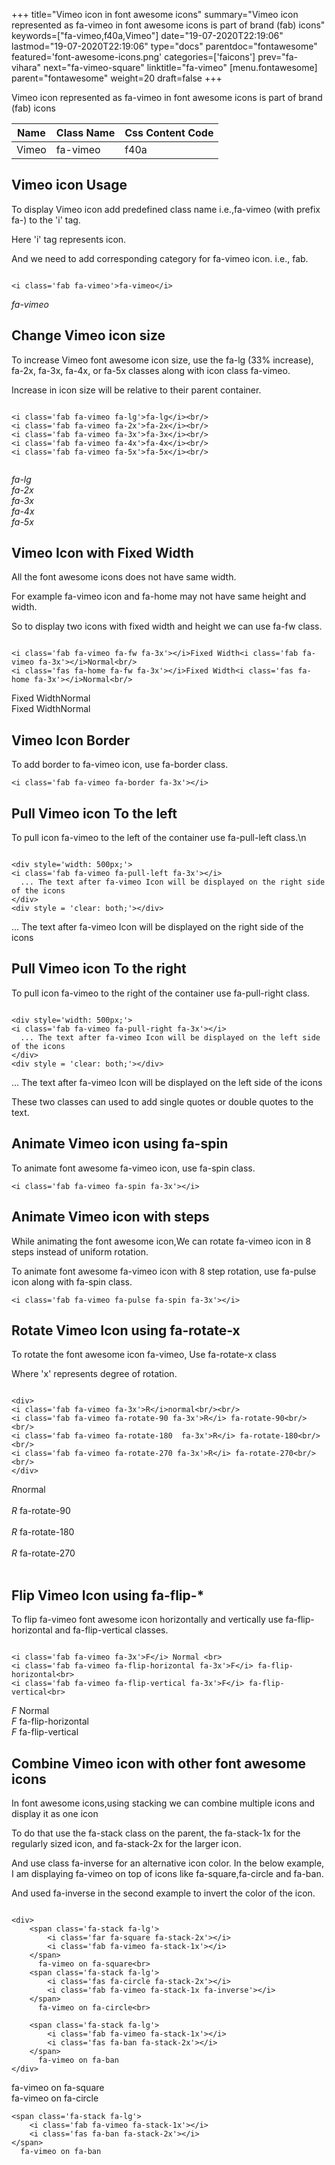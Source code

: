 +++
title="Vimeo icon in font awesome icons"
summary="Vimeo icon represented as fa-vimeo in font awesome icons is part of brand (fab) icons"
keywords=["fa-vimeo,f40a,Vimeo"]
date="19-07-2020T22:19:06"
lastmod="19-07-2020T22:19:06"
type="docs"
parentdoc="fontawesome"
featured='font-awesome-icons.png'
categories=['faicons']
prev="fa-vihara"
next="fa-vimeo-square"
linktitle="fa-vimeo"
[menu.fontawesome]
parent="fontawesome"
weight=20
draft=false
+++


Vimeo icon represented as fa-vimeo in font awesome icons is part of brand (fab) icons

<div class='table-responsive'><table class='table'><thead><tr><th>Name</th><th>Class Name</th><th>Css Content Code</th></tr></thead><tbody><tr><td>Vimeo</td><td>fa-vimeo</td><td>f40a</td></tr></tbody></table></div>



## Vimeo icon Usage

To display Vimeo icon add predefined class name i.e.,fa-vimeo (with prefix fa-) to the 'i' tag.

Here 'i' tag represents icon.

And we need to add corresponding category for fa-vimeo icon. i.e., fab.


```

<i class='fab fa-vimeo'>fa-vimeo</i>
```

<i class='fab fa-vimeo'>fa-vimeo</i>




## Change Vimeo icon size
To increase Vimeo font awesome icon size, use the fa-lg (33% increase), fa-2x, fa-3x, fa-4x, or fa-5x classes along with icon class fa-vimeo.

Increase in icon size will be relative to their parent container. 

```

<i class='fab fa-vimeo fa-lg'>fa-lg</i><br/>
<i class='fab fa-vimeo fa-2x'>fa-2x</i><br/>
<i class='fab fa-vimeo fa-3x'>fa-3x</i><br/>
<i class='fab fa-vimeo fa-4x'>fa-4x</i><br/>
<i class='fab fa-vimeo fa-5x'>fa-5x</i><br/>
            
```

<i class='fab fa-vimeo fa-lg'>fa-lg</i><br/>
<i class='fab fa-vimeo fa-2x'>fa-2x</i><br/>
<i class='fab fa-vimeo fa-3x'>fa-3x</i><br/>
<i class='fab fa-vimeo fa-4x'>fa-4x</i><br/>
<i class='fab fa-vimeo fa-5x'>fa-5x</i><br/>
            



## Vimeo Icon with Fixed Width 

All the font awesome icons does not have same width.

For example fa-vimeo icon and fa-home may not have same height and width.

So to display two icons with fixed width and height we can use fa-fw class.


```

<i class='fab fa-vimeo fa-fw fa-3x'></i>Fixed Width<i class='fab fa-vimeo fa-3x'></i>Normal<br/>
<i class='fas fa-home fa-fw fa-3x'></i>Fixed Width<i class='fas fa-home fa-3x'></i>Normal<br/>
```

<i class='fab fa-vimeo fa-fw fa-3x'></i>Fixed Width<i class='fab fa-vimeo fa-3x'></i>Normal<br/>
<i class='fas fa-home fa-fw fa-3x'></i>Fixed Width<i class='fas fa-home fa-3x'></i>Normal<br/>



## Vimeo Icon Border 

To add border to fa-vimeo icon, use fa-border class.


```
<i class='fab fa-vimeo fa-border fa-3x'></i>

```
<i class='fab fa-vimeo fa-border fa-3x'></i>





## Pull Vimeo icon To the left

To pull icon fa-vimeo to the left of the container use fa-pull-left class.\n

```

<div style='width: 500px;'>
<i class='fab fa-vimeo fa-pull-left fa-3x'></i>
  ... The text after fa-vimeo Icon will be displayed on the right side of the icons
</div>
<div style = 'clear: both;'></div>
```

<div style='width: 500px;'>
<i class='fab fa-vimeo fa-pull-left fa-3x'></i>
  ... The text after fa-vimeo Icon will be displayed on the right side of the icons
</div>
<div style = 'clear: both;'></div>




## Pull Vimeo icon To the right
To pull icon fa-vimeo to the right of the container use fa-pull-right class.

```

<div style='width: 500px;'>
<i class='fab fa-vimeo fa-pull-right fa-3x'></i>
  ... The text after fa-vimeo Icon will be displayed on the left side of the icons
</div>
<div style = 'clear: both;'></div>
```

<div style='width: 500px;'>
<i class='fab fa-vimeo fa-pull-right fa-3x'></i>
  ... The text after fa-vimeo Icon will be displayed on the left side of the icons
</div>
<div style = 'clear: both;'></div>

These two classes can used to add single quotes or double quotes to the text.


## Animate Vimeo icon using fa-spin
To animate font awesome fa-vimeo icon, use fa-spin class.

```
<i class='fab fa-vimeo fa-spin fa-3x'></i>
```
<i class='fab fa-vimeo fa-spin fa-3x'></i>




## Animate Vimeo icon with steps
While animating the font awesome icon,We can rotate fa-vimeo icon in 8 steps instead of uniform rotation.

To animate font awesome fa-vimeo icon with 8 step rotation, use fa-pulse icon along with fa-spin class.


```
<i class='fab fa-vimeo fa-pulse fa-spin fa-3x'></i>

```
<i class='fab fa-vimeo fa-pulse fa-spin fa-3x'></i>





## Rotate Vimeo Icon using fa-rotate-x
To rotate the font awesome icon fa-vimeo, Use fa-rotate-x class

Where 'x' represents degree of rotation.


```

<div>
<i class='fab fa-vimeo fa-3x'>R</i>normal<br/><br/>
<i class='fab fa-vimeo fa-rotate-90 fa-3x'>R</i> fa-rotate-90<br/><br/> 
<i class='fab fa-vimeo fa-rotate-180  fa-3x'>R</i> fa-rotate-180<br/><br/> 
<i class='fab fa-vimeo fa-rotate-270 fa-3x'>R</i> fa-rotate-270<br/><br/>
</div>
```

<div>
<i class='fab fa-vimeo fa-3x'>R</i>normal<br/><br/>
<i class='fab fa-vimeo fa-rotate-90 fa-3x'>R</i> fa-rotate-90<br/><br/> 
<i class='fab fa-vimeo fa-rotate-180  fa-3x'>R</i> fa-rotate-180<br/><br/> 
<i class='fab fa-vimeo fa-rotate-270 fa-3x'>R</i> fa-rotate-270<br/><br/>
</div>




## Flip Vimeo Icon using fa-flip-*
To flip fa-vimeo font awesome icon horizontally and vertically use fa-flip-horizontal and fa-flip-vertical classes. 

```

<i class='fab fa-vimeo fa-3x'>F</i> Normal <br>
<i class='fab fa-vimeo fa-flip-horizontal fa-3x'>F</i> fa-flip-horizontal<br>
<i class='fab fa-vimeo fa-flip-vertical fa-3x'>F</i> fa-flip-vertical<br>
```

<i class='fab fa-vimeo fa-3x'>F</i> Normal <br>
<i class='fab fa-vimeo fa-flip-horizontal fa-3x'>F</i> fa-flip-horizontal<br>
<i class='fab fa-vimeo fa-flip-vertical fa-3x'>F</i> fa-flip-vertical<br>




## Combine Vimeo icon with other font awesome icons
In font awesome icons,using stacking we can combine multiple icons and display it as one icon 

To do that use the fa-stack class on the parent, the fa-stack-1x for the regularly sized icon, and fa-stack-2x for the larger icon.

And use class fa-inverse for an alternative icon color. 
In the below example, I am displaying fa-vimeo on top of icons like fa-square,fa-circle and fa-ban.

And used fa-inverse in the second example to invert the color of the icon.

```

<div>
    <span class='fa-stack fa-lg'>
        <i class='far fa-square fa-stack-2x'></i>
        <i class='fab fa-vimeo fa-stack-1x'></i>
    </span>
      fa-vimeo on fa-square<br>
    <span class='fa-stack fa-lg'>
        <i class='fas fa-circle fa-stack-2x'></i>
        <i class='fab fa-vimeo fa-stack-1x fa-inverse'></i>
    </span>
      fa-vimeo on fa-circle<br>

    <span class='fa-stack fa-lg'>
        <i class='fab fa-vimeo fa-stack-1x'></i>
        <i class='fas fa-ban fa-stack-2x'></i>
    </span>
      fa-vimeo on fa-ban
</div>
```

<div>
    <span class='fa-stack fa-lg'>
        <i class='far fa-square fa-stack-2x'></i>
        <i class='fab fa-vimeo fa-stack-1x'></i>
    </span>
      fa-vimeo on fa-square<br>
    <span class='fa-stack fa-lg'>
        <i class='fas fa-circle fa-stack-2x'></i>
        <i class='fab fa-vimeo fa-stack-1x fa-inverse'></i>
    </span>
      fa-vimeo on fa-circle<br>

    <span class='fa-stack fa-lg'>
        <i class='fab fa-vimeo fa-stack-1x'></i>
        <i class='fas fa-ban fa-stack-2x'></i>
    </span>
      fa-vimeo on fa-ban
</div>






